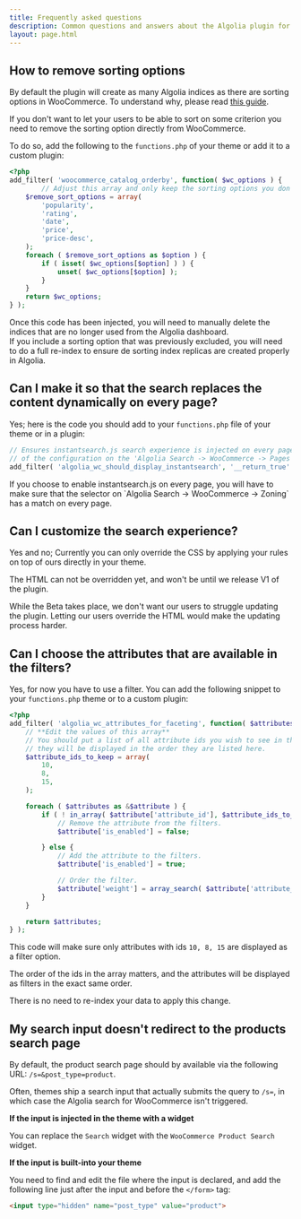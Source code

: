 ```yaml
---
title: Frequently asked questions
description: Common questions and answers about the Algolia plugin for WooCommerce.
layout: page.html
---
```

## How to remove sorting options

By default the plugin will create as many Algolia indices as there are sorting options in WooCommerce. To understand why, please read [this guide](https://www.algolia.com/doc/guides/relevance/sorting/#multiple-sorting-strategies).

If you don't want to let your users to be able to sort on some criterion you need to remove the sorting option directly from WooCommerce.

To do so, add the following to the `functions.php` of your theme or add it to a custom plugin:

```php
<?php
add_filter( 'woocommerce_catalog_orderby', function( $wc_options ) {
		// Adjust this array and only keep the sorting options you don't want to keep.
    $remove_sort_options = array(
        'popularity',
        'rating',
        'date',
        'price',
        'price-desc',
    );
    foreach ( $remove_sort_options as $option ) {
        if ( isset( $wc_options[$option] ) ) {
            unset( $wc_options[$option] );
        }
    }
    return $wc_options;
} );
```

<div class="alert alert-warning">Once this code has been injected, you will need to manually delete the indices that are no longer used from the Algolia dashboard.</div>
<div class="alert alert-warning">If you include a sorting option that was previously excluded, you will need to do a full re-index to ensure de sorting index replicas are created properly in Algolia.</div>

## Can I make it so that the search replaces the content dynamically on every page?

Yes; here is the code you should add to your `functions.php` file of your theme or in a plugin:

```php
// Ensures instantsearch.js search experience is injected on every page regardless
// of the configuration on the 'Algolia Search -> WooCommerce -> Pages' admin page.
add_filter( 'algolia_wc_should_display_instantsearch', '__return_true' );
```

<div class="alert alert-info">If you choose to enable instantsearch.js on every page, you will have to make sure that the selector on `Algolia Search -> WooCommerce -> Zoning` has a match on every page.</div>

## Can I customize the search experience?

Yes and no; Currently you can only override the CSS by applying your rules on top of ours directly in your theme.

The HTML can not be overridden yet, and won't be until we release V1 of the plugin.

While the Beta takes place, we don't want our users to struggle updating the plugin. Letting our users override the HTML would make the updating process harder.

## Can I choose the attributes that are available in the filters?

Yes, for now you have to use a filter. You can add the following snippet to your `functions.php` theme or to a custom plugin:

```php
<?php
add_filter( 'algolia_wc_attributes_for_faceting', function( $attributes ) {
    // **Edit the values of this array**
    // You should put a list of all attribute ids you wish to see in the filters.
    // they will be displayed in the order they are listed here.
    $attribute_ids_to_keep = array(
        10,
        8,
        15,
    );

    foreach ( $attributes as &$attribute ) {
        if ( ! in_array( $attribute['attribute_id'], $attribute_ids_to_keep, true ) ) {
            // Remove the attribute from the filters.
            $attribute['is_enabled'] = false;

        } else {
            // Add the attribute to the filters.
            $attribute['is_enabled'] = true;

            // Order the filter.
            $attribute['weight'] = array_search( $attribute['attribute_id'], $attribute_ids_to_keep, true );
        }
    }

    return $attributes;
} );
```

This code will make sure only attributes with ids `10, 8, 15` are displayed as a filter option.

<div class="alert alert-info">The order of the ids in the array matters, and the attributes will be displayed as filters in the exact same order.</div>

There is no need to re-index your data to apply this change.

## My search input doesn't redirect to the products search page

By default, the product search page should by available via the following URL: `/s=&post_type=product`.

Often, themes ship a search input that actually submits the query to `/s=`, in which case the Algolia search for WooCommerce isn't triggered.

**If the input is injected in the theme with a widget**

You can replace the `Search` widget with the `WooCommerce Product Search` widget.

**If the input is built-into your theme**

You need to find and edit the file where the input is declared, and add the following line just after the input and before the `</form>` tag:

```html
<input type="hidden" name="post_type" value="product">
```








